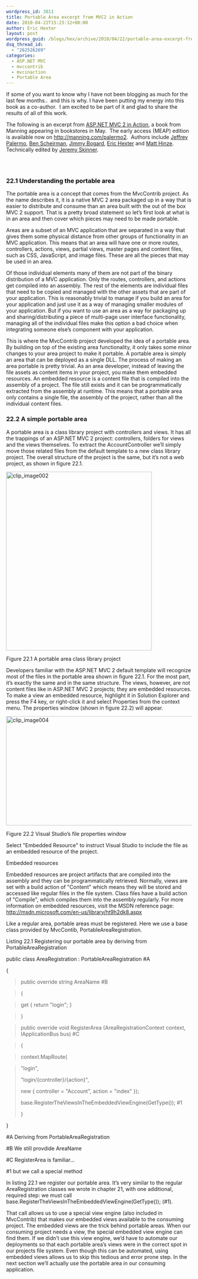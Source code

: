 ```yaml
---
wordpress_id: 3011
title: Portable Area excerpt from MVC2 in Action
date: 2010-04-22T15:23:12+00:00
author: Eric Hexter
layout: post
wordpress_guid: /blogs/hex/archive/2010/04/22/portable-area-excerpt-from-mvc2-in-action.aspx
dsq_thread_id:
  - "262526269"
categories:
  - ASP.NET MVC
  - mvccontrib
  - mvcinaction
  - Portable Area
---
```

If some of you want to know why I have not been blogging as much for the last few months..&#160; and this is why. I have been putting my energy into this book as a co-author.&#160; I am excited to be part of it and glad to share the results of all of this work.

The following is an excerpt from [ASP.NET MVC 2 in Action](http://manning.com/palermo2), a book from Manning appearing in bookstores in May.&#160; The early access (MEAP) edition is available now on <http://manning.com/palermo2>.&#160; Authors include [Jeffrey Palermo](http://jeffreypalermo.com), [Ben Scheirman](http://flux88.com/), [Jimmy Bogard](http://www.lostechies.com/blogs/jimmy_bogard/default.aspx), [Eric Hexter](http://www.lostechies.com/blogs/hex/) and [Matt Hinze](http://mhinze.com).&#160; Technically edited by [Jeremy Skinner](http://www.jeremyskinner.co.uk/).

### &#160;

### 22<a></a><a></a><a><font color="#000000">.1 Understanding the portable area</font></a>

The portable area is a concept that comes from the MvcContrib project. As the name describes it, it is a native MVC 2 area packaged up in a way that is easier to distribute and consume than an area built with the out of the box MVC 2 support. That is a pretty broad statement so let&#8217;s first look at what is in an area and then cover which pieces may need to be made portable.

Areas are a subset of an MVC application that are separated in a way that gives them some physical distance from other groups of functionality in an MVC application. This means that an area will have one or more routes, controllers, actions, views, partial views, master pages and content files, such as CSS, JavaScript, and image files. These are all the pieces that may be used in an area.

Of those individual elements many of them are not part of the binary distribution of a MVC application. Only the routes, controllers, and actions get compiled into an assembly. The rest of the elements are individual files that need to be copied and managed with the other assets that are part of your application. This is reasonably trivial to manage if you build an area for your application and just use it as a way of managing smaller modules of your application. But if you want to use an area as a way for packaging up and sharing/distributing a piece of multi-page user interface functionality, managing all of the individual files make this option a bad choice when integrating someone else&#8217;s component with your application. 

This is where the MvcContrib project developed the idea of a portable area. By building on top of the existing area functionality, it only takes some minor changes to your area project to make it portable. A portable area is simply an area that can be deployed as a single DLL. The process of making an area portable is pretty trivial. As an area developer, instead of leaving the file assets as content items in your project, you make them embedded resources. An embedded resource is a content file that is compiled into the assembly of a project. The file still exists and it can be programmatically extracted from the assembly at runtime. This means that a portable area only contains a single file, the assembly of the project, rather than all the individual content files. 

### 22.2 A simple portable area

A portable area is a class library project with controllers and views. It has all the trappings of an ASP.NET MVC 2 project: controllers, folders for views and the views themselves. To extract the AccountController we&#8217;ll simply move those related files from the default template to a new class library project. The overall structure of the project is the same, but it&#8217;s not a web project, as shown in figure 22.1.

[<img style="border-right-width: 0px;border-top-width: 0px;border-bottom-width: 0px;border-left-width: 0px" border="0" alt="clip_image002" src="http://lostechies.com/erichexter/files/2011/03/clip_image002_thumb_65BF8B33.jpg" width="395" height="484" />](http://lostechies.com/erichexter/files/2011/03/clip_image002_148543D6.jpg)</a>

Figure 22.1 A portable area class library project

Developers familiar with the ASP.NET MVC 2 default template will recognize most of the files in the portable area shown in figure 22.1. For the most part, it&#8217;s exactly the same and in the same structure. The views, however, are not content files like in ASP.NET MVC 2 projects; they are embedded resources. To make a view an embedded resource, highlight it in Solution Explorer and press the F4 key, or right-click it and select Properties from the context menu. The properties window (shown in figure 22.2) will appear.

[<img style="border-right-width: 0px;border-top-width: 0px;border-bottom-width: 0px;border-left-width: 0px" border="0" alt="clip_image004" src="http://lostechies.com/erichexter/files/2011/03/clip_image004_thumb_640EBF5F.jpg" width="644" height="296" />](http://lostechies.com/erichexter/files/2011/03/clip_image004_0BB53B8A.jpg)

Figure 22.2 Visual Studio&#8217;s file properties window

Select "Embedded Resource" to instruct Visual Studio to include the file as an embedded resource of the project.

Embedded resources

Embedded resources are project artifacts that are compiled into the assembly and they can be programmatically retrieved. Normally, views are set with a build action of "Content" which means they will be stored and accessed like regular files in the file system. Class files have a build action of "Compile", which compiles them into the assembly regularly. For more information on embedded resources, visit the MSDN reference page: http://msdn.microsoft.com/en-us/library/ht9h2dk8.aspx

Like a regular area, portable areas must be registered. Here we use a base class provided by MvcContib, PortableAreaRegistration.

Listing 22.1 Registering our portable area by deriving from PortableAreaRegistration

public class AreaRegistration : PortableAreaRegistration #A

{

> public override string AreaName #B

> {

> get { return "login"; }

> }

> public override void RegisterArea (AreaRegistrationContext context, IApplicationBus bus) #C

> {

> context.MapRoute(

> "login",
> 
> "login/{controller}/{action}",
> 
> new { controller = "Account", action = "index" });
> 
> base.RegisterTheViewsInTheEmbeddedViewEngine(GetType()); #1
> 
> }

}

#A Deriving from PortableAreaRegistration

#B We still provdide AreaName

#C RegisterArea is familiar&#8230;

#1 but we call a special method

In listing 22.1 we register our portable area. It&#8217;s very similar to the regular AreaRegistration classes we wrote in chapter 21, with one additional, required step: we must call base.RegisterTheViewsInTheEmbeddedViewEngine(GetType()); (#1).

That call allows us to use a special view engine (also included in MvcContrib) that makes our embedded views available to the consuming project. The embedded views are the trick behind portable areas. When our consuming project needs a view, the special embedded view engine can find them. If we didn&#8217;t use this view engine, we&#8217;d have to automate our deployments so that each portable area&#8217;s views were in the correct spot in our projects file system. Even though this can be automated, using embedded views allows us to skip this tedious and error prone step. In the next section we&#8217;ll actually use the portable area in our consuming application.